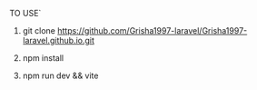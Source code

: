 TO USE`

1. git clone https://github.com/Grisha1997-laravel/Grisha1997-laravel.github.io.git

2. npm install

3. npm run dev && vite
